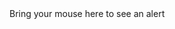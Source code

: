 <head>
<title>Internal Script</title>
</head>
<body>
<script type="text/javascript">
   document.write("doggyiscute!")
</script>
</body>
<head>
<title>Event Handler Example t</title>
<script type="text/javascript">
function myAlert()
{
    alert("I am an event handler....");
	return;
}
</script>
</head>
<body>

<span onmouseover="myAlert();">
   Bring your mouse here to see an alert
</span>

</body>
